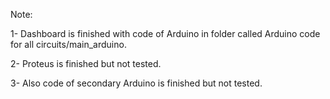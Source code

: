 Note:

1- Dashboard is finished with code of Arduino in folder called Arduino code for all circuits/main_arduino.

2- Proteus is finished but not tested.

3- Also code of secondary Arduino is finished but not tested.
